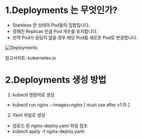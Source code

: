 # 1.Deployments 는 무엇인가?
  - Stateless 한 상태의 Pod들의 집합입니다.
  - 정해진 Replicas 만큼 Pod 개수를 유지합니다.
  - 만약 Pod가 응답이 없을 경우 해당 Pod를 새로운 Pod로 변경합니다.

![Deployments](https://d33wubrfki0l68.cloudfront.net/152c845f25df8e69dd24dd7b0836a289747e258a/4a1d2/docs/tutorials/kubernetes-basics/public/images/module_02_first_app.svg)

참고사이트: kubernetes.io

# 2.Deployments 생성 방법
1) kubectl 명령어로 생성
  - kubectl run nginx --images=nginx [ must use after v1.15 ]
2) Yaml 파일로 생성  
  - 업로드 된 nginx-deploy.yaml 파일 참조
  - kubectl apply -f nginx-deploy.yaml
